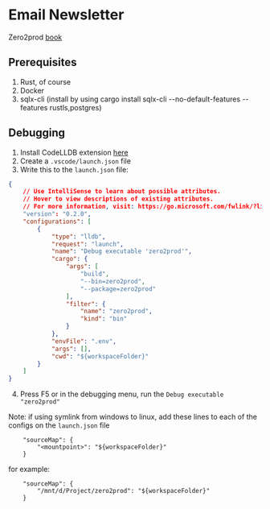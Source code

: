 # Email Newsletter
Zero2prod [book](https://www.zero2prod.com/index.html)

## Prerequisites
1. Rust, of course
2. Docker
3. sqlx-cli (install by using cargo install sqlx-cli --no-default-features --features rustls,postgres)

## Debugging

1. Install CodeLLDB extension [here](https://marketplace.visualstudio.com/items?itemName=vadimcn.vscode-lldb)
2. Create a `.vscode/launch.json` file
3. Write this to the `launch.json` file:
```json
{
    // Use IntelliSense to learn about possible attributes.
    // Hover to view descriptions of existing attributes.
    // For more information, visit: https://go.microsoft.com/fwlink/?linkid=830387
    "version": "0.2.0",
    "configurations": [
        {
            "type": "lldb",
            "request": "launch",
            "name": "Debug executable 'zero2prod'",
            "cargo": {
                "args": [
                    "build",
                    "--bin=zero2prod",
                    "--package=zero2prod"
                ],
                "filter": {
                    "name": "zero2prod",
                    "kind": "bin"
                }
            },
            "envFile": ".env",
            "args": [],
            "cwd": "${workspaceFolder}"
        }
    ]
}
```
4. Press F5 or in the debugging menu, run the `Debug executable "zero2prod"`

Note:
if using symlink from windows to linux, add these lines to each of the configs on the `launch.json` file
```
    "sourceMap": {
        "<mountpoint>": "${workspaceFolder}"
    }
```
for example:
```
    "sourceMap": {
        "/mnt/d/Project/zero2prod": "${workspaceFolder}"
    }
```
